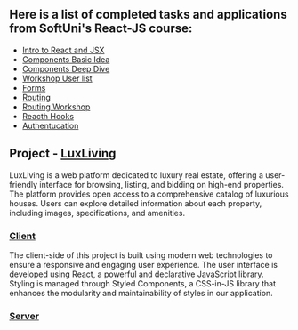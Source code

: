 ## Here is a list of completed tasks and applications from SoftUni's React-JS course:
* [Intro to React and JSX](https://github.com/PetarPetrov01/SoftUni-Javascript-Path/tree/d4ccf7cee90ce476af2d24afcd5714b611035760/React-JS/01.Intro%20to%20React%20and%20JSX)
* [Components Basic Idea](https://github.com/PetarPetrov01/SoftUni-Javascript-Path/tree/ce9697c030320cb459dff44cf73929a59b957569/React-JS/02.Components%20Basic%20Idea)
* [Components Deep Dive](https://github.com/PetarPetrov01/SoftUni-Javascript-Path/tree/9073fbd8805241d48a3e75acca18a00e22755f18/React-JS/03.Components%20Deep%20Dive)
* [Workshop User list](https://github.com/PetarPetrov01/SoftUni-Javascript-Path/tree/main/React-JS/04.Workshop-User%20list)
* [Forms](https://github.com/PetarPetrov01/SoftUni-Javascript-Path/tree/main/React-JS/05.Forms)
* [Routing](https://github.com/PetarPetrov01/SoftUni-Javascript-Path/tree/main/React-JS/06.Routing/routing-demo)
* [Routing Workshop](https://github.com/PetarPetrov01/SoftUni-Javascript-Path/tree/main/React-JS/07.Routing%20Workshop/client)
* [Reacth Hooks](https://github.com/PetarPetrov01/SoftUni-Javascript-Path/tree/main/React-JS/08.React%20Hooks)
* [Authentucation](https://github.com/PetarPetrov01/SoftUni-Javascript-Path/tree/main/React-JS/09.Authentication)
## Project - [LuxLiving](https://github.com/PetarPetrov01/SoftUni-Javascript-Path/tree/3e169b0dbd27478265c9407f749108c7de9e292d/React-JS/luxury-properties)
LuxLiving is a web platform dedicated to luxury real estate, offering a user-friendly interface for browsing, listing, and bidding on high-end properties.
    The platform provides open access to a comprehensive catalog of luxurious houses.
    Users can explore detailed information about each property, including images, specifications, and amenities.
### [Client](https://github.com/PetarPetrov01/SoftUni-Javascript-Path/tree/3e169b0dbd27478265c9407f749108c7de9e292d/React-JS/luxury-properties/client)
The client-side of this project is built using modern web technologies to ensure a responsive and engaging user experience. The user interface is developed using React, a powerful and declarative JavaScript library. Styling is managed through Styled Components, a CSS-in-JS library that enhances the modularity and maintainability of styles in our application.
### [Server](https://github.com/PetarPetrov01/SoftUni-Javascript-Path/tree/3e169b0dbd27478265c9407f749108c7de9e292d/React-JS/luxury-properties/server)
